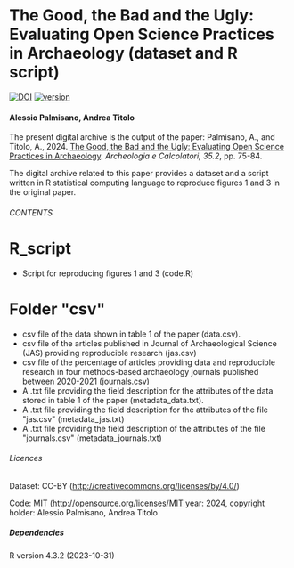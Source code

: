 
# The Good, the Bad and the Ugly: Evaluating Open Science Practices in Archaeology (dataset and R script) 
[![DOI](https://zenodo.org/badge/786521478.svg)](https://zenodo.org/doi/10.5281/zenodo.10971325)
[![version](https://img.shields.io/badge/version-2.0-cyan.svg)](https://github.com/apalmisano82/Open_Science)

#### Alessio Palmisano, Andrea Titolo

The present digital archive is the output of the paper: Palmisano, A., and Titolo, A., 2024. [The Good, the Bad and the Ugly: Evaluating Open Science Practices in Archaeology](https://www.archcalc.cnr.it/journal/articles/1329). <em>Archeologia e Calcolatori, 35.2</em>, pp. 75-84. 

The digital archive related to this paper provides a dataset and a script written in R statistical computing language to reproduce figures 1 and 3 in the original paper. 

###### CONTENTS ######

# R_script
* Script for reproducing figures 1 and 3 (code.R) 

# Folder "csv"
* csv file of the data shown in table 1 of the paper (data.csv).
* csv file of the articles published in Journal of Archaeological Science (JAS) providing reproducible research (jas.csv)
* csv file of the percentage of articles providing data and reproducible research in four methods-based archaeology journals published between 2020-2021 (journals.csv)
* A .txt file providing the field description for the attributes of the data stored in table 1 of the paper (metadata_data.txt).
* A .txt file providing the field description for the attributes of the file "jas.csv" (metadata_jas.txt)
* A .txt file providing the field description of the attributes of the file "journals.csv" (metadata_journals.txt)

###### Licences
Dataset: CC-BY (http://creativecommons.org/licenses/by/4.0/)

Code: MIT (http://opensource.org/licenses/MIT year: 2024, copyright holder: Alessio Palmisano, Andrea Titolo

##### Dependencies
R version 4.3.2 (2023-10-31)
